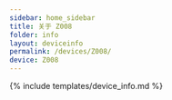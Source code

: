 ```yaml
---
sidebar: home_sidebar
title: 关于 Z008
folder: info
layout: deviceinfo
permalink: /devices/Z008/
device: Z008
---
```

{% include templates/device_info.md %}
